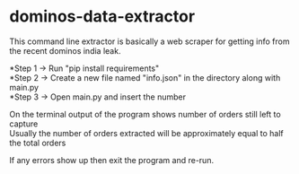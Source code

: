 # dominos-data-extractor

This command line extractor is basically a web scraper for getting info from the recent dominos india leak.

*Step 1 -> Run "pip install requirements" </br>
*Step 2 -> Create a new file named "info.json"  in the directory along with main.py </br>
*Step 3 -> Open main.py and insert the number </br>

On the terminal output of the program shows number of orders still left to capture </br>
Usually the number of orders extracted will be approximately equal to half the total orders </br>

If any errors show up then exit the program and re-run.


